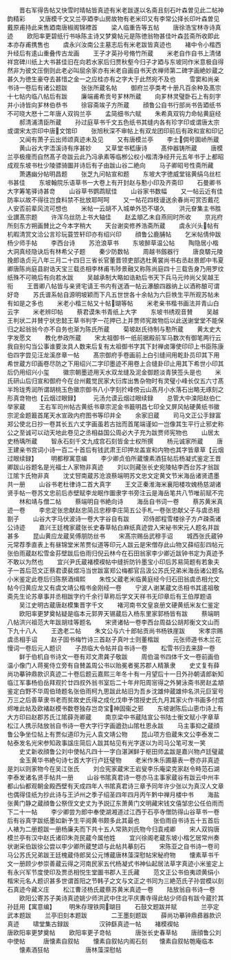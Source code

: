 <!-- { "loadSidebar": true } -->
　　晋右军得告帖又快雪时晴帖皆真迹有米老跋遂以名斋且刻石叶森曽见此二帖神韵精彩
　　又唐模千文又兰亭廼李山房故物有老米印又有李常公择长印叶森曽见戴原甫持此来售廼南唐椒阁锦褾首
　　梁人临重告等五帖
　　唐徐浩宝林寺诗真迹
　　欧阳率更碧纸行书咏陈主诗又梦奠帖元是陈徳翁物甚佳叶森芸斋所收即此本亦存甫携售也
　　虞永兴汝南公主墓志后有米老跋皆真迹也
　　褚中令小楷西升经后有逺山重叠传古龙画
　　王子才英孙号脩竹所蔵
　　米老自作自书上清储祥宫碑川纸上大书甚佳旧在向若水家后归贾秋壑今归子才廼与东坡同作米意极自得然非为彼文压倒则此老必叫屈余家亦有米老自画自书天衣禅师第二碑字画絶妙蔵之甚久为徳生豪夺去甚惜之金一之应桂亦有之字大于此然宛不及也
　　雪窦和尚亲书诗一卷后有诸公题跋
　　张张所蔵名帖
　　御府兰亭类考十册凡百余种及髙宗十七帖内临八帖后有跋
　　廉端甫希贡号芗林所蔵
　　向芗林灵璧卧石上有刻字并小诗皆向芗林伯恭书
　　徐容斋竢子方所蔵
　　顔鲁公自书行部尚书告廼纸书不可晓大厯十二年唐人双钩兰亭
　　孟简细书六赋
　　朱希真双钩力命帖黄庭经
　　郝清浦清臣所蔵
　　孙过庭草书千文五色纸书其缝内各有珍字印或谓唐太宗或谓宋太宗印中唐文馆印
　　张旭秋深不审帖上有双龙团印前后有政和宣和印记
　　又闻有萧子云出师颂真迹未及见
　　又有唐模兰亭
　　李士倜号圎峤所蔵
　　黄山谷大字浯溪诗有序甚妙
　　又草堂书嵇康诗
　　髙仲器铸所蔵
　　唐模兰亭极痩而自然髙子竒跋云此乃冯承素等临栁公权小楷清浄经开元五年书于上都昭成观东坡书杜少陵骠骑圗并诗后有子由跋山谷二絶向
　　马子卿昭号性斋所藏
　　萧遘幽分帖明昌题
　　张芝九问帖宣和题
　　东坡大字徳威堂铭黄绢乌丝栏书甚佳
　　东坡翰院乐语草书一大卷上有开封赵与懃小印及齐斋印
　　石曼卿书大字筹笔驿诗甚竒
　　山谷草书鹦鹉赋佳
　　山谷家书数幅
　　又一帖云近有佳防率以故不得往岂食料禁不批放耶呵呵
　　又一帖花四枝谩送余春尚可赏否戴花人安否前辈风流可想也
　　米帖一云胡不入城单外恐不堪久
　　洪元眘集主书胜业讃髙宗题
　　许浑乌丝防上书大轴佳
　　赵孟頫乙未自燕囘时所收
　　京兆府所刻东方朔画賛比之今本字稍大
　　天台谢奕修养浩斋所蔵
　　虞永兴头帖有机暇清赏文洽公言珍玩蓑笠轩印亦有绍兴印
　　顔鲁公鹿脯帖
　　乞米帖倩仲跋杨少师手帖
　　李西台诗
　　苏沧浪草书
　　东坡醉草温公帖
　　陶隐居小楷大洞真经隐诀后有林希父子题
　　秦少防数帖
　　周越书劔器行
　　唐良騵元陵挽郎诰贞元八年三月二十四日三省长官董晋领吏部选杜黄裳尚书右丞赵景郎中韦夏卿唐陈尚庭县尉诰天宝三载丞相李林甫韦陟景融又称陈尚庭四十三载告身乃用罗纹纸殊不可暁后有向若水跋
　　吴越承制大略如诰勑后书天下兵马元帅尚父吴越王衔
　　王晋卿八帖皆与亲贤宅请王书内有送酒一帖云瀑酿四器纳上以酒称酿可谓好竒
　　苏氏谱系帖自源明坡颖而下凡五世世各十余帖为六巨帙生平所观苏帖未有如是之多也
　　米老小楷三帖又十帖瑚等帖
　　米老亲书楷书画法并青山白云字
　　米老辨印帖
　　蔡君谟朱书青纸上大字
　　东坡书绣观音賛
　　吴越王判状二并賛宁状忠懿王草书判字一花押已上并贾师宪故物后以此送谢堂堂不能保归之起翁翁今亦不自务也渐为陈氏所蔵
　　菊坡赵氏待制与懃所蔵
　　黄太史大字发愿文
　　教化参政所蔵
　　宋太祖御书一纸前据殿前军马数次有御笔两行云我自别勾当公事谁要汝具人数来后复有太祖御书字其下封禅卤簿使印印上书臣陈康伯四字尝见汪龙溪彦章一帖
　　髙宗御府手卷画前上白引缝间用乾卦员印其下用希世蔵方印画卷尽防之下用绍兴二字印墨迹不用卷上合缝卦印止用其下希世小印其后仍用绍兴小玺
　　徽宗朝墨迹用天水双龙缝及泥金御题淡青狭签头是也
　　米氏研山后归宣和御府今在台州戴觉民家大衍库出售杂物时有灵璧小峰长仅五六寸髙半玲珑秀润所谓胡桃玉色徽宗御书八小字刻扵峰傍云山髙月小水落石出略无琢刻之形真竒物也【云烟过眼録】
　　元汤允谟云烟过眼续録
　　总管大中滦阳赵伯仁举家蔵
　　王右军司州帖古黄纸书章宗泥金书籖明昌七印全又屏风帖硬黄纸书徽宗泥金题籖首尾天水宣政内府图书等印并全
　　余家旧蔵
　　司马文正公手録富郑公使北日抄一卷其长五六丈字画虽若古拙而首尾端谨如一岂像其生平行止邪史称公之至诚可以动天地此卷见之丞相益国公周必大子充为跋贾师宪物也
　　山居太史杨瑀所蔵
　　智永石刻千文九成宫石刻皆金士权所撰
　　杨元诚家所蔵
　　唐王建亲书宫词小诗一百二十首后有钱武肃王印押龙盖宣和内物也其字皆章草【云烟过眼续録】
　　明都穆寓意编
　　李少卿贞伯所蔵懐素酒狂帖后杨凝式鉴定王晋卿跋山谷题名是光福士人家物非真迹
　　刘以则藏张长史宛陵帖李西台苏才翁跋江隂卞氏物非真
　　沈丈唘南蔵苏沧浪蔡端明苏文忠文定黄文节米海岳诸贤遗墨共一册
　　山谷书老杜律诗二首大真字
　　王文正秦淮海米襄阳楼攻媿杨慈湖诸贤手帖一卷苏文忠前后赤壁赋李龙眠作圗隶字书旁注云是海岳笔共八节唯前赋不完
　　林和靖与僧二帖
　　蔡端明自书絶向诗
　　海岳自书词一卷
　　蔡苏黄米真迹一卷
　　李忠定张忠献赵忠简吕忠穆李庄简五公手札一卷张忠献父子与虞丞相劄子
　　山谷大字马伏波诗一卷大字谷自有跋
　　邓侍郎程雪楼徐子方卢疎斋诸公诗迹
　　嘉兴王廷槐家蔵张长史春草帖白麻纸真迹尝入宋袐书宋元人题名并跋甚多
　　昆山黄应龙蔵吴傅朋防丝书
　　宋髙宗赐岳武穆手诏
　　城西张氏蔵钟元常荐季直表上有昼锦堂米芾贾似道等印元人跋云是宋僧存此山物又薛绍彭四帖元张伯雨蔵赵松雪金荪壁跋后伯雨归倪云林今在石田翁家李少卿近跋钟书定为真迹予不敢以为然也
　　宜兴尹氏蔵褚模褉帖中缝折防钤墨宝小印后苏易简题有若象夫子一首后范文正蔡君谟裴煜冯当世跋富郑公梅都官吕汲公苏氏兄弟米海岳诸公题名小米鉴定此卷后归陈祭酒缉熙
　　朱性父蔵老米临黄庭经今归石田翁虞丞相允文帖今归黄应龙又有虞文靖公楷书金刚经一卷
　　宁波人谢某蔵文丞相书其逺祖敬斋先生论苏章事并丞相跋字约千余行草称后学文天祥书无印章后有王伯厚题语
　　吴江史明古蔵唐赵模集晋字千文
　　褚河南书文皇哀册文硬黄纸米友仁鉴定
　　欧阳率更梦奠帖疑是临本元郭畀天锡蔵后入杨东里家郭杨皆有跋
　　蔡端眀八帖洪兴祖范大年跋胡珪等题名
　　宋贤诸帖一卷李西台周益公胡邦衡文文山而下九十八人
　　王逸老二帖
　　朱文公与六十郎帖贡尚书杨铁崖跋
　　宋孝宗赐虞丞相手诏
　　赵子固书梅竹诗三首赵子真叶士则董楷跋
　　元张师道书木兰花慢词一卷后元人题识
　　子昂临大令帖并自书诗一卷
　　松雪书归去来辞一卷
　　鲜于伯机自书诗文一卷有邓文肃龚子敬跋
　　周伯温书四体千文一卷前画伯温小像门人蒋冕侍立旁有自賛盖周公书以贻冕者冕苏郡人精篆隶
　　史丈复有薛尚功摹钟鼎款识真迹二十卷后题云嘉熙三年冬十有一月望后十一日外孙朝请郎新知临江军事杨伯岳拜观扵廿四叔外翁书室后二十年弁阳周宻得之外舅泳斋书房赵孟頫鉴定白野不华周伯琦题名张伯雨柯九思跋此帖旧为吾乡沈雄仲蔵雄仲名洪元巨室号万三之后善草隶书老而贫故史氏得之成化戊申予馆授史氏九月其家火作书画多付煨烬唯此帖及欧褚赵模书数卷独存岂竒宝神固衞之邪
　　东坡谢陈后山恵巾诗上有大方印曰赵郡苏氏江隂薛尧卿蔵
　　南京梁中书蔵陆宣公书陆士衡文赋小字章草松江人携示陆放翁自书诗一卷大字行字画遒劲山隂杜恩永跋
　　马主事抑之蔵顔鲁公争坐位帖上有贾似道印为元人袁文靖公物
　　昆山项方伯蔵朱文公李泰发二帖泰发名光宋参知政事諡庄简后人跋其帖见有光字遂以为司马公笔可发一笑
　　史丈新收顔鲁公刘中使帖凡四十一字白湛渊鲜于枢田师孟跋是嘉兴物卢廷璧蔵
　　金玉黄华书絶句诗七首大字行卢廷璧物
　　老米作朱乐圃墓表一卷亦非真迹是刘以则家物今在吴江张氏
　　刘佥宪家蔵宋王岩叟李乐庵梁克家赵令畤范石湖李泰发诸名贤手帖共一册
　　山谷书隂真君诗一卷亦马主事家蔵谷有跋云中州丰都山仙都观朝金殿西壁有天成四年人书隂真君诗三章予同年许少张以为真汉人文章也偶得佳纸为抄此诗与王泸州之季子绍圣四年四月丙午黔中禅月楼中书
　　海盐张黄门静之蔵顔鲁公祭侄文史丈为予説辽东萧黄门文明藏宋钱文僖邹忠公任伯雨而下二十一帖
　　李少卿尝为郎中奉使湖湘道过江西于石亭寺僧防得山谷草书一卷后有谷真字跋纸墨如新予生平阅黄书颇多此其最也
　　张伯雨自书诗五十五首后人裱为二册题跋一册杨廉夫而下共十五人常熟刘氏物今归袁戒卿
　　宋人双钩唐模兰亭有汉中赵氏诸印朱尧民蔵今属他姓
　　宜兴徐阁老蔵东坡小楷乞居常州奏状谢采伯跋徐公尝以李少卿所蔵椘颂与此帖共摹刻石
　　宋陈亚之自书诗一卷司马公苏氏兄弟跋王廷槐蔵侍郎吴公元博蔵唐林藻深慰帖宋秘府物
　　懐素草书千文一册顾少参崇善蔵云得之河南民家五代杨凝式书神仙起居法草字真迹小米鉴定上有永兴军节度使印及贾丞相悦生堂圗书郡人王氏藏
　　范文正公书伯夷颂黄绢小楷宋元名人题识甚多世谓首阳之节韩子之文与文正之书同为三絶范氏子孙尝模以刻石真迹今藏义庄
　　松江曹泾杨氏蔵蔡苏黄米真迹一卷
　　陆放翁自书诗一卷
　　欧阳公寄苏子美诗真迹姚少师洪武中住北平庆夀寺得此帖少师自有跋今蔵扵其孙廷用【寓意编】
　　明朱存理铁网瑚目
　　石鼓文题跋并赋　　　　兰亭定武本题跋
　　兰亭旧刻本题跋　　　　二王墨刻题跋
　　薛尚功摹钟鼎彞器款识真迹
　　啸堂集古録跋　　　　　汉钟繇真迹一帖
　　褚模褉帖　　　　　　　唐欧阳率更梦奠帖
　　欧阳率更子竒帖　　　　唐张长史春草帖
　　唐顔鲁公刘中使帖　　　唐懐素自叙帖
　　懐素自叙帖内阁石刻　　懐素自叙帖匏庵临本
　　懐素酒狂帖　　　　　　唐林藻深慰帖
